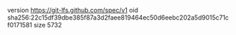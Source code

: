 version https://git-lfs.github.com/spec/v1
oid sha256:22c15df39dbe385f87a3d2faee819464ec50d6eebc202a5d9015c71cf0171581
size 5732
